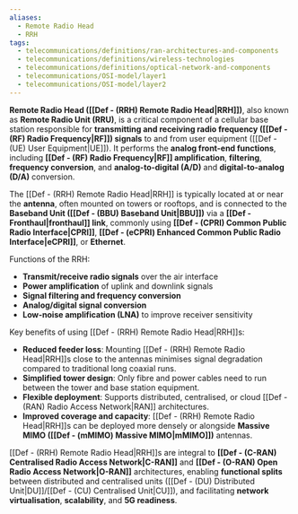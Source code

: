 ```yaml
---
aliases:
  - Remote Radio Head
  - RRH
tags:
  - telecommunications/definitions/ran-architectures-and-components
  - telecommunications/definitions/wireless-technologies
  - telecommunications/definitions/optical-network-and-components
  - telecommunications/OSI-model/layer1
  - telecommunications/OSI-model/layer2
---
```


**Remote Radio Head ([[Def - (RRH) Remote Radio Head|RRH]])**, also known as **Remote Radio Unit (RRU)**, is a critical component of a cellular base station responsible for **transmitting and receiving radio frequency ([[Def - (RF) Radio Frequency|RF]]) signals** to and from user equipment ([[Def - (UE) User Equipment|UE]]). It performs the **analog front-end functions**, including **[[Def - (RF) Radio Frequency|RF]] amplification**, **filtering**, **frequency conversion**, and **analog-to-digital (A/D)** and **digital-to-analog (D/A)** conversion.

The [[Def - (RRH) Remote Radio Head|RRH]] is typically located at or near the **antenna**, often mounted on towers or rooftops, and is connected to the **Baseband Unit ([[Def - (BBU) Baseband Unit|BBU]])** via a **[[Def - Fronthaul|fronthaul]] link**, commonly using **[[Def - (CPRI) Common Public Radio Interface|CPRI]]**, **[[Def -  (eCPRI) Enhanced Common Public Radio Interface|eCPRI]]**, or **Ethernet**.

Functions of the RRH:
- **Transmit/receive radio signals** over the air interface
- **Power amplification** of uplink and downlink signals
- **Signal filtering and frequency conversion**
- **Analog/digital signal conversion**
- **Low-noise amplification (LNA)** to improve receiver sensitivity

Key benefits of using [[Def - (RRH) Remote Radio Head|RRH]]s:
- **Reduced feeder loss**: Mounting [[Def - (RRH) Remote Radio Head|RRH]]s close to the antennas minimises signal degradation compared to traditional long coaxial runs.
- **Simplified tower design**: Only fibre and power cables need to run between the tower and base station equipment.
- **Flexible deployment**: Supports distributed, centralised, or cloud [[Def - (RAN) Radio Access Network|RAN]] architectures.
- **Improved coverage and capacity**: [[Def - (RRH) Remote Radio Head|RRH]]s can be deployed more densely or alongside **Massive MIMO ([[Def - (mMIMO) Massive MIMO|mMIMO]])** antennas.

[[Def - (RRH) Remote Radio Head|RRH]]s are integral to **[[Def - (C-RAN) Centralised Radio Access Network|C-RAN]]** and **[[Def - (O-RAN) Open Radio Access Network|O-RAN]]** architectures, enabling **functional splits** between distributed and centralised units ([[Def - (DU) Distributed Unit|DU]]/[[Def - (CU) Centralised Unit|CU]]), and facilitating **network virtualisation**, **scalability**, and **5G readiness**.
